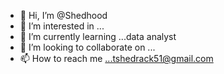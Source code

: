 - 👋 Hi, I’m @Shedhood
- 👀 I’m interested in ...
- 🌱 I’m currently learning ...data analyst 
- 💞️ I’m looking to collaborate on ...
- 📫 How to reach me ...tshedrack51@gmail.com 

<!---
Shedhood/Shedhood is a ✨ special ✨ repository because its `README.md` (this file) appears on your GitHub profile.
You can click the Preview link to take a look at your changes.
--->
